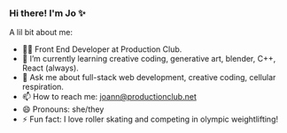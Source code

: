 ### Hi there! I'm Jo ✨ 

<!--
**joannsiciliano/joannsiciliano** is a ✨ _special_ ✨ repository because its `README.md` (this file) appears on your GitHub profile.
-->
A lil bit about me: 
- 👩‍💻 Front End Developer at Production Club.
- 🌱 I’m currently learning creative coding, generative art, blender, C++, React (always). 
- 💬 Ask me about full-stack web development, creative coding, cellular respiration. 
- 📫 How to reach me: joann@productionclub.net
- 😄 Pronouns: she/they
- ⚡ Fun fact: I love roller skating and competing in olympic weightlifting! 

